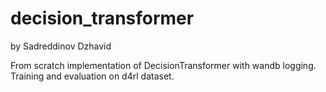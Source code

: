 # decision_transformer
by Sadreddinov Dzhavid

From scratch implementation of DecisionTransformer with wandb logging.  
Training and evaluation on d4rl dataset.
